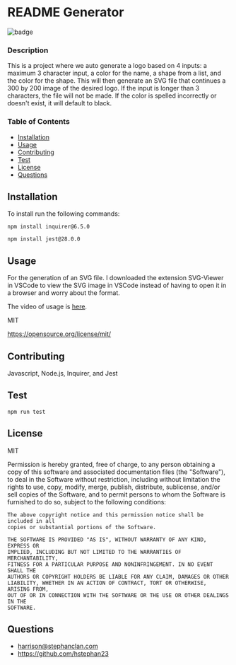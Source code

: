 # README Generator
  
  ![badge](https://img.shields.io/badge/MIT-blue?logo=unlicense)

  ### Description

  This is a project where we auto generate a logo based on 4 inputs: a maximum 3 character input, a color for the name, a shape from a list, and the color for the shape. This will then generate an SVG file that continues a 300 by 200 image of the desired logo. If the input is longer than 3 characters, the file will not be made. If the color is spelled incorrectly or doesn't exist, it will default to black. 

  ### Table of Contents
  * [Installation](#-Installation)
  * [Usage](#-Usage)
  * [Contributing](#-Contributing)
  * [Test](#-Test)
  * [License](#-License)
  * [Questions](#-Questions)

  ## Installation
  To install run the following commands:
  ```
  npm install inquirer@6.5.0
  
  npm install jest@28.0.0
  ```

  ## Usage
  For the generation of an SVG file. I downloaded the extension SVG-Viewer in VSCode to view the SVG image in VSCode instead of having to open it in a browser and worry about the format. 

  The video of usage is [here](https://drive.google.com/file/d/1kLdJqWobZ9APpfKIDyS62pF1W97wg7Eu/view?usp=share_link).

  MIT

  https://opensource.org/license/mit/

  ## Contributing
  Javascript, Node.js, Inquirer, and Jest

  ## Test

  ```
  npm run test
  ```

  ## License 
  MIT 

  Permission is hereby granted, free of charge, to any person obtaining a copy
    of this software and associated documentation files (the "Software"), to deal
    in the Software without restriction, including without limitation the rights
    to use, copy, modify, merge, publish, distribute, sublicense, and/or sell
    copies of the Software, and to permit persons to whom the Software is
    furnished to do so, subject to the following conditions:
    
    The above copyright notice and this permission notice shall be included in all
    copies or substantial portions of the Software.
    
    THE SOFTWARE IS PROVIDED "AS IS", WITHOUT WARRANTY OF ANY KIND, EXPRESS OR
    IMPLIED, INCLUDING BUT NOT LIMITED TO THE WARRANTIES OF MERCHANTABILITY,
    FITNESS FOR A PARTICULAR PURPOSE AND NONINFRINGEMENT. IN NO EVENT SHALL THE
    AUTHORS OR COPYRIGHT HOLDERS BE LIABLE FOR ANY CLAIM, DAMAGES OR OTHER
    LIABILITY, WHETHER IN AN ACTION OF CONTRACT, TORT OR OTHERWISE, ARISING FROM,
    OUT OF OR IN CONNECTION WITH THE SOFTWARE OR THE USE OR OTHER DEALINGS IN THE
    SOFTWARE.

  ## Questions

  * harrison@stephanclan.com
  * https://github.com/hstephan23
